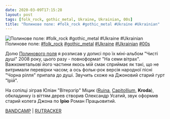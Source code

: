 ```yaml
---
date: 2020-03-09T17:15:28
layout: post
tags: [folk_rock, gothic_metal, Ukraine, Ukrainian, 00s]
title: "Полинове поле: #folk_rock #gothic_metal #Ukraine #Ukrainian"
---
```

![Полинове поле: #folk_rock #gothic_metal #Ukraine #Ukrainian](https://cdn4.telesco.pe/file/ExlvUOuA-GhYsmf0IyOSheHXEywdcSXqWT6cLnej9TCF9zgJcmlVbP51d7GKt3U6LOzWHNh3KhoYzwR_NzR7ubO9phjuA6QaIIzgNE95fU_CHqkT_nZvGQ6Bvj0AVbPqqF6FcbXbqo8l45D3nvMBlbnrpfilWv7kQthp5SNLF3d4rWB2VoZerfvLUFbfa9-vuRfNJg3AJVFTmwHgWIXCUt0icE7gAXIOdfCH3I4GVTiSdutWO1e_enm3ZpyxyrJ0ciGAXuN9Q5_UP5111dRsQAVx96MWNi4ahBoEYvcWcpAXtEl3x7NW1QLby5l0s1wwWwsl4iNAV6s8MpVNWc0npQ.jpg)
Полинове поле: [#folk_rock](/tags/#folk_rock) [#gothic_metal](/tags/#gothic_metal) [#Ukraine](/tags/#Ukraine) [#Ukrainian](/tags/#Ukrainian) [#00s](/tags/#00s)

Долю [Полинового поля](https://t.me/vast_space_unexplored/3367) я розписав у дописі про їх міні-альбом &quot;Чисті душі&quot; 2008 року, цього разу - повноформат &quot;На семи вітрах&quot;. Важкометальові його частини якось мій смак сприймає як такі, що не витримали перевірки часом; а ось фольк-рок версія народної пісні &quot;Чорна рілля&quot; припала до душі. Звучить схоже на Джоновий старий гурт &quot;Ірій&quot;.

На сопілці зіграв Юліан &quot;Вітерзгір&quot; Міцик ([Ruina](https://t.me/vast_space_unexplored/3343), [Capitollium](https://t.me/vast_space_unexplored/3381), **Kroda**), обкладинку із віттям дерев створив Олександр Усатий, звук оформив старий колега Джона по **Ірію** Роман Працьовитий.

[BANDCAMP](https://polynovepole.bandcamp.com/album/on-the-seven-winds-2) | [RUTRACKER](https://rutracker.org/forum/viewtopic.php?t=1922258)